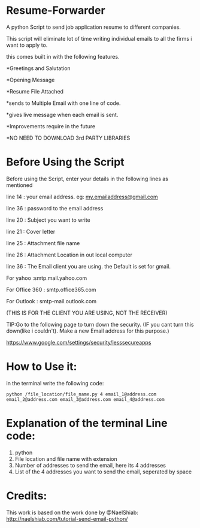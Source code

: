 # Resume-Forwarder

A python Script to send job application resume to different companies.

This script will eliminate lot of time writing individual emails to all the firms i want to apply to.

this comes built in with the following features.

*Greetings and Salutation

*Opening Message

*Resume File Attached

*sends to Multiple Email with one line of code.

*gives live message when each email is sent.


*Improvements require in the future

*NO NEED TO DOWNLOAD 3rd PARTY LIBRARIES

# Before Using the Script
Before using the Script, enter your details in the following lines as mentioned

line 14 : your email address. eg: my.emailaddress@gmail.com

line 36 : password to the email address

line 20 : Subject you want to write

line 21 : Cover letter

line 25 : Attachment file name

line 26 : Attachment Location in out local computer

line 36 : The Email client you are using. the Default is set for gmail.

For yahoo :smtp.mail.yahoo.com 

For Office 360 : smtp.office365.com

For Outlook : smtp-mail.outlook.com
   
(THIS IS FOR THE CLIENT YOU ARE USING, NOT THE RECEIVER)


TIP:Go to the following page to turn down the security. (IF you cant turn this down(like i couldn't). Make a new Email address for this purpose.)

https://www.google.com/settings/security/lesssecureapps

# How to Use it:

in the terminal write the following code:

    python /file_location/file_name.py 4 email_1@address.com email_2@address.com email_3@address.com email_4@address.com

# Explanation of the terminal Line code:

1. python
2. File location and file name with extension
3. Number of addresses to send the email, here its 4 addresses
4. List of the 4 addresses you want to send the email, seperated by space

# Credits:
This work is based on the work done by @NaelShiab:
http://naelshiab.com/tutorial-send-email-python/

